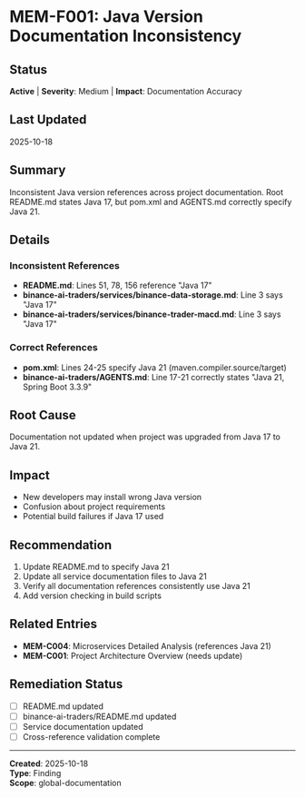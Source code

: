 # MEM-F001: Java Version Documentation Inconsistency

## Status
**Active** | **Severity**: Medium | **Impact**: Documentation Accuracy

## Last Updated
2025-10-18

## Summary
Inconsistent Java version references across project documentation. Root README.md states Java 17, but pom.xml and AGENTS.md correctly specify Java 21.

## Details

### Inconsistent References
- **README.md**: Lines 51, 78, 156 reference "Java 17"
- **binance-ai-traders/services/binance-data-storage.md**: Line 3 says "Java 17"
- **binance-ai-traders/services/binance-trader-macd.md**: Line 3 says "Java 17"

### Correct References
- **pom.xml**: Lines 24-25 specify Java 21 (maven.compiler.source/target)
- **binance-ai-traders/AGENTS.md**: Line 17-21 correctly states "Java 21, Spring Boot 3.3.9"

## Root Cause
Documentation not updated when project was upgraded from Java 17 to Java 21.

## Impact
- New developers may install wrong Java version
- Confusion about project requirements
- Potential build failures if Java 17 used

## Recommendation
1. Update README.md to specify Java 21
2. Update all service documentation files to Java 21
3. Verify all documentation references consistently use Java 21
4. Add version checking in build scripts

## Related Entries
- **MEM-C004**: Microservices Detailed Analysis (references Java 21)
- **MEM-C001**: Project Architecture Overview (needs update)

## Remediation Status
- [ ] README.md updated
- [ ] binance-ai-traders/README.md updated
- [ ] Service documentation updated
- [ ] Cross-reference validation complete

---

**Created**: 2025-10-18  
**Type**: Finding  
**Scope**: global-documentation


